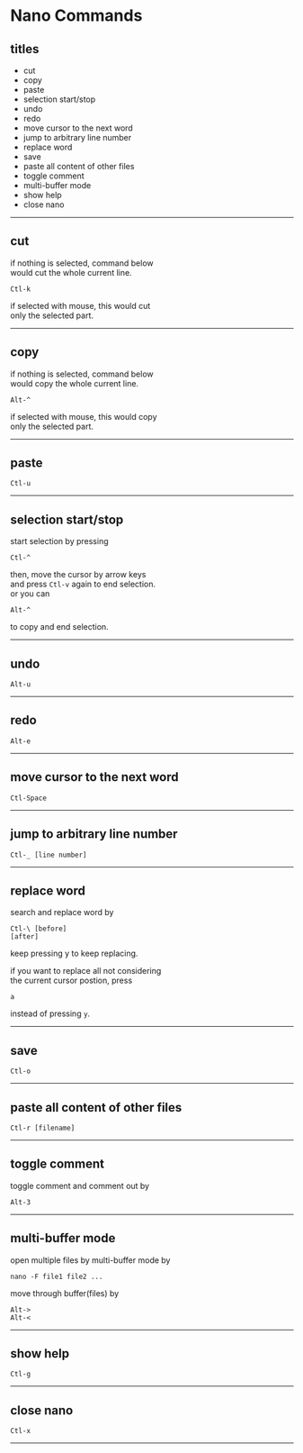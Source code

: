 # Nano Commands


## titles

 * cut  
 * copy    
 * paste  
 * selection start/stop  
 * undo  
 * redo  
 * move cursor to the next word  
 * jump to arbitrary line number  
 * replace word
 * save  
 * paste all content of other files  
 * toggle comment
 * multi-buffer mode
 * show help
 * close nano  




***



## cut
if nothing is selected, command below   
would cut the whole current line.
```
Ctl-k
```
if selected with mouse, this would cut   
only the selected part.



***



## copy
if nothing is selected, command below   
would copy the whole current line.
```
Alt-^
```
if selected with mouse, this would copy  
only the selected part.



***



## paste
```
Ctl-u
```



***



## selection start/stop
start selection by pressing
```
Ctl-^
```
then, move the cursor by arrow keys  
and press `Ctl-v` again to end selection.  
or you can  
```
Alt-^
```
to copy and end selection.



***



## undo
```
Alt-u
```



***



## redo
```
Alt-e
```



***



## move cursor to the next word
```
Ctl-Space
```



***



## jump to arbitrary line number
```
Ctl-_ [line number]
```



***



## replace word
search and replace word by
```
Ctl-\ [before]
[after]
```
keep pressing y to keep replacing.  

if you want to replace all not considering  
the current cursor postion, press
```
a
```
instead of pressing `y`.



***



## save
```
Ctl-o
```



***



## paste all content of other files
```
Ctl-r [filename]
```



***



## toggle comment
toggle comment and comment out by
```
Alt-3
```



***



## multi-buffer mode
open multiple files by multi-buffer mode by
```
nano -F file1 file2 ...
```
move through buffer(files) by
```
Alt->
Alt-<
```



***



## show help
```
Ctl-g
```



***



## close nano
```
Ctl-x
```



***



